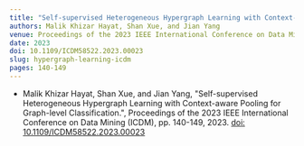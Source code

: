 ```yaml
---
title: "Self-supervised Heterogeneous Hypergraph Learning with Context-aware Pooling for Graph-level Classification"
authors: Malik Khizar Hayat, Shan Xue, and Jian Yang
venue: Proceedings of the 2023 IEEE International Conference on Data Mining (ICDM)
date: 2023
doi: 10.1109/ICDM58522.2023.00023
slug: hypergraph-learning-icdm
pages: 140-149
---
```


- Malik Khizar Hayat, Shan Xue, and Jian Yang, "Self-supervised Heterogeneous Hypergraph Learning with Context-aware Pooling for Graph-level Classification.", Proceedings of the 2023 IEEE International Conference on Data Mining (ICDM), pp. 140-149, 2023. [doi: 10.1109/ICDM58522.2023.00023](10.1109/ICDM58522.2023.00023)
